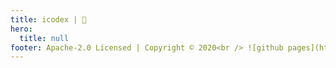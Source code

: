 ```yaml
---
title: icodex | 🚀
hero:
  title: null
footer: Apache-2.0 Licensed | Copyright © 2020<br /> ![github pages](https://github.com/wood3n/icodex/workflows/github%20pages/badge.svg) - Powered by [dumi](https://d.umijs.org)
---
```


<code src="@/layout/" inline />
